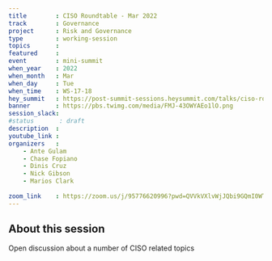 ```yaml
---
title        : CISO Roundtable - Mar 2022
track        : Governance
project      : Risk and Governance
type         : working-session
topics       :
featured     :
event        : mini-summit
when_year    : 2022
when_month   : Mar
when_day     : Tue
when_time    : WS-17-18
hey_summit   : https://post-summit-sessions.heysummit.com/talks/ciso-roundtable/
banner       : https://pbs.twimg.com/media/FMJ-43OWYAEo1lO.png
session_slack:
#status       : draft
description  :
youtube_link :
organizers   :
    - Ante Gulam
    - Chase Fopiano
    - Dinis Cruz        
    - Nick Gibson
    - Marios Clark
 
zoom_link    : https://zoom.us/j/95776620996?pwd=QVVkVXlvWjJQbi9GQmI0WTlFek03Zz09
---
```


## About this session

Open discussion about a number of CISO related topics
